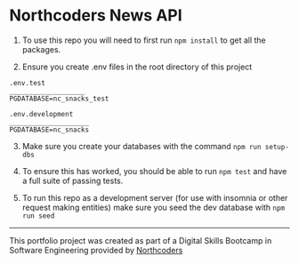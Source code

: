 # Northcoders News API

1. To use this repo you will need to first run `npm install` to get all the packages.

2. Ensure you create .env files in the root directory of this project

```
.env.test
___________________
PGDATABASE=nc_snacks_test
```

```
.env.development
____________________
PGDATABASE=nc_snacks
```

3. Make sure you create your databases with the command `npm run setup-dbs`

4. To ensure this has worked, you should be able to run `npm test` and have a full suite of passing tests.

5. To run this repo as a development server (for use with insomnia or other request making entities) make sure you seed the dev database with `npm run seed`

--- 

This portfolio project was created as part of a Digital Skills Bootcamp in Software Engineering provided by [Northcoders](https://northcoders.com/)
